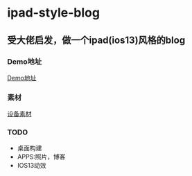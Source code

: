 # ipad-style-blog

## 受大佬启发，做一个ipad(ios13)风格的blog 


### Demo地址
[Demo地址](http://118.25.46.230:999/)


### 素材
[设备素材](http://facebook.design/devices) 



### TODO
- 桌面构建
- APPS:照片，博客
- IOS13动效
